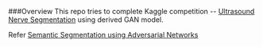 ###Overview
This repo tries to complete Kaggle competition -- [Ultrasound Nerve Segmentation](https://www.kaggle.com/c/ultrasound-nerve-segmentation/kernels) using derived GAN model.

Refer [Semantic Segmentation using Adversarial Networks](https://arxiv.org/pdf/1611.08408.pdf)